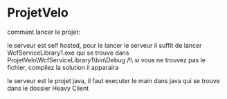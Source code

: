 # ProjetVelo

comment lancer le projet: 

le serveur est self hosted, pour le lancer le serveur il suffit de lancer WcfServiceLibrary1.exe qui se trouve dans ProjetVelo\WcfServiceLibrary1\bin\Debug 
/!\ si vous ne trouvez pas le fichier, compilez la solution il apparaira

le serveur est le projet java, il faut executer le main dans java qui se trouve dans le dossier Heavy Client

